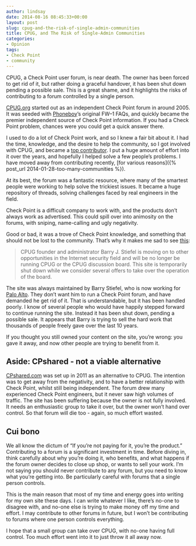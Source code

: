 ```yaml
---
author: lindsay
date: 2014-08-16 08:45:33+00:00
layout: post
slug: cpug-and-the-risk-of-single-admin-communities
title: CPUG, and The Risk of Single-Admin Communities
categories:
- Opinion
tags:
- Check Point
- community
---
```


CPUG, a Check Point user forum, is near death. The owner has been forced to get rid of it, but rather doing a graceful handover, it has been shut down pending a possible sale. This is a great shame, and it highlights the risks of contributing to a forum controlled by a single person.

[CPUG.org](http://www.cpug.org/) started out as an independent Check Point forum in around 2005. It was seeded with [Phoneboy](http://phoneboy.com/)’s original FW–1 FAQs, and quickly became the premier independent source of Check Point information. If you had a Check Point problem, chances were you could get a quick answer there.

I used to do a lot of Check Point work, and so I knew a fair bit about it. I had the time, knowledge, and the desire to help the community, so I got involved with CPUG, and became a [top contributor](https://www.cpug.org/forums/members/northlandboy.html?tab=activitystream#activitystream). I put a huge amount of effort into it over the years, and hopefully I helped solve a few people’s problems. I have moved away from contributing recently, [for various reasons]({% post_url 2014-01-28-too-many-communities %}).

At its best, the forum was a fantastic resource, where many of the smartest people were working to help solve the trickiest issues. It became a huge repository of threads, solving challenges faced by real engineers in the field.

Check Point is a difficult company to work with, and the products don’t always work as advertised. This could spill over into animosity on the forums, with sniping, name-calling and ugly negativity.

Good or bad, it was a trove of Check Point knowledge, and something that should not be lost to the community. That’s why it makes me sad to see [this](http://www.cpug.org/new_developments.htm):

> CPUG founder and administrator Barry J. Stiefel is moving on to other opportunities in the Internet security field and will be no longer be running CPUG or the CPUG discussion board. This site is temporarily shut down while we consider several offers to take over the operation of the board.

The site was always maintained by Barry Stiefel, who is now working for [Palo Alto](http://www.paloaltonetworks.com/). They don’t want him to run a Check Point forum, and have demanded he get rid of it. That is understandable, but it has been handled poorly. I know of several people who would have happily stepped forward to continue running the site. Instead it has been shut down, pending a possible sale. It appears that Barry is trying to sell the hard work that thousands of people freely gave over the last 10 years.

If you thought you still owned your content on the site, you’re wrong: you gave it away, and now other people are trying to benefit from it.

## Aside: CPshared - not a viable alternative

[CPshared.com](http://www.cpshared.com/forums) was set up in 2011 as an alternative to CPUG. The intention was to get away from the negativity, and to have a better relationship with Check Point, whilst still being independent. The forum drew many experienced Check Point engineers, but it never saw high volumes of traffic. The site has been suffering because the owner is not fully involved. It needs an enthusiastic group to take it over, but the owner won’t hand over control. So that forum will die too - again, so much effort wasted.

## Cui bono

We all know the dictum of “If you’re not paying for it, you’re the product.” Contributing to a forum is a significant investment in time. Before diving in, think carefully about why you’re doing it, who benefits, and what happens if the forum owner decides to close up shop, or wants to sell your work. I’m not saying you should never contribute to any forum, but you need to know what you’re getting into. Be particularly careful with forums that a single person controls.

This is the main reason that most of my time and energy goes into writing for my own site these days. I can write whatever I like, there’s no-one to disagree with, and no-one else is trying to make money off my time and effort. I may contribute to other forums in future, but I won’t be contributing to forums where one person controls everything.

I hope that a small group can take over CPUG, with no-one having full control. Too much effort went into it to just throw it all away now.
